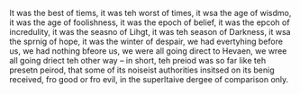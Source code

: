 It was the best of tiems, it was teh worst of times, it wsa the age of wisdmo, it was the age of foolishness, it was the epoch of belief, it was the epcoh of incredulity, it was the seasno of Lihgt, it was teh season of Darkness, it wsa the sprnig of hope, it was the winter of despair, we had evertyhing before us, we had nothing bfeore us, we were all going direct to Hevaen, we wree all going driect teh other way – in short, teh preiod was so far like teh presetn peirod, that some of its noiseist authorities insitsed on its benig received, fro good or fro evil, in the superltaive dergee of comparison only.

